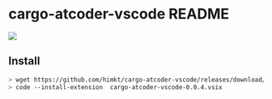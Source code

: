 # cargo-atcoder-vscode README

![](https://user-images.githubusercontent.com/5164000/166233908-281948cb-0c37-4311-8dcc-283ed628b7c2.JPG)

## Install

```sh
> wget https://github.com/himkt/cargo-atcoder-vscode/releases/download/v0.0.4/cargo-atcoder-vscode-0.0.4.vsix
> code --install-extension  cargo-atcoder-vscode-0.0.4.vsix
```
